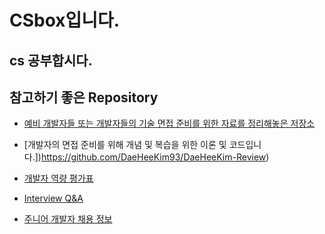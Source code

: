 # CSbox입니다.
## cs 공부합시다.




## 참고하기 좋은 Repository

* [예비 개발자들 또는 개발자들의 기술 면접 준비를 위한 자료를 정리해놓은 저장소](https://github.com/JaeYeopHan/Interview_Question_for_Beginner)

* [개발자의 면접 준비를 위해 개념 및 복습을 위한 이론 및 코드입니다.])https://github.com/DaeHeeKim93/DaeHeeKim-Review)

* [개발자 역량 평가표](https://github.com/EBvi/dev-matrix)

* [Interview Q&A](https://github.com/csi111/Interview)

* [주니어 개발자 채용 정보](https://github.com/jojoldu/junior-recruit-scheduler)




